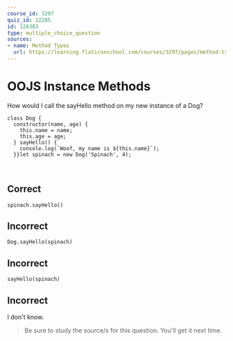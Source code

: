 ```yaml
---
course_id: 3297
quiz_id: 12285
id: 126383
type: multiple_choice_question
sources:
- name: Method Types
  url: https://learning.flatironschool.com/courses/3297/pages/method-types?module_item_id=143625
---
```


# OOJS Instance Methods

How would I call the sayHello method on my new instance of a Dog?

```
class Dog {
  constructor(name, age) {
    this.name = name;
    this.age = age;
  } sayHello() {
    console.log(`Woof, my name is ${this.name}`);
  }}let spinach = new Dog('Spinach', 4);
```

&nbsp;

## Correct

```
spinach.sayHello()
```

## Incorrect

```
Dog.sayHello(spinach)
```

## Incorrect

```
sayHello(spinach)
```

## Incorrect

I don't know.

> Be sure to study the source/s for this question. You'll get it next time.
